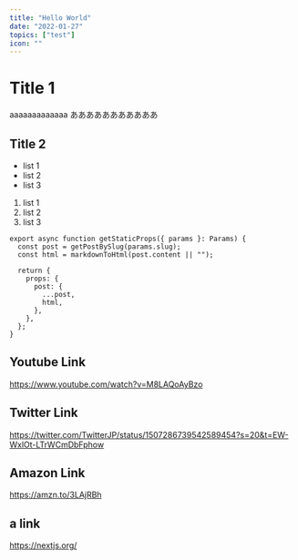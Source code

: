 ```yaml
---
title: "Hello World"
date: "2022-01-27"
topics: ["test"]
icon: ""
---
```


# Title 1

aaaaaaaaaaaaa あああああああああああ

## Title 2

- list 1
- list 2
- list 3

1. list 1
2. list 2
3. list 3

```js:slug.tsx
export async function getStaticProps({ params }: Params) {
  const post = getPostBySlug(params.slug);
  const html = markdownToHtml(post.content || "");

  return {
    props: {
      post: {
        ...post,
        html,
      },
    },
  };
}
```

## Youtube Link

https://www.youtube.com/watch?v=M8LAQoAyBzo

## Twitter Link

https://twitter.com/TwitterJP/status/1507286739542589454?s=20&t=EW-WxlOt-LTrWCmDbFphow

## Amazon Link

https://amzn.to/3LAjRBh

## a link

https://nextjs.org/
